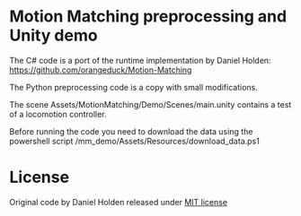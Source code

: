 # Motion Matching preprocessing and Unity demo 

The C# code is a port of the runtime implementation by Daniel Holden:  https://github.com/orangeduck/Motion-Matching

The Python preprocessing code is a copy with small modifications.

The scene Assets/MotionMatching/Demo/Scenes/main.unity contains a test of a locomotion controller.

Before running the code you need to download the data using the powershell script /mm_demo/Assets/Resources/download_data.ps1

# License

Original code by Daniel Holden released under [MIT license](https://github.com/orangeduck/Motion-Matching/blob/main/LICENSE)




